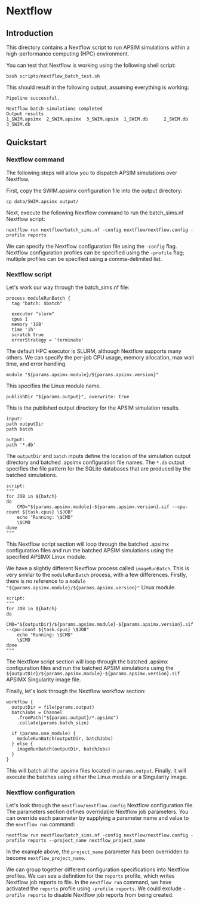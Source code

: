 # Nextflow

## Introduction

This directory contains a Nextflow script to run APSIM simulations within a high-performance computing (HPC) environment.

You can test that Nextflow is working using the following shell script:

```
bash scripts/nextflow_batch_test.sh
```

This should result in the following output, assuming everything is working:

```
Pipeline successful.

Nextflow batch simulations completed
Output results
1_SWIM.apsimx  2_SWIM.apsimx  3_SWIM.apsim  1_SWIM.db      2_SWIM.db  3_SWIM.db      
```

## Quickstart

### Nextflow command

The following steps will allow you to dispatch APSIM simulations over Nextflow.

First, copy the SWIM.apsimx configuration file into the output directory:

```
cp data/SWIM.apsimx output/
```

Next, execute the following Nextflow command to run the batch_sims.nf Nextflow script:

```
nextflow run nextflow/batch_sims.nf -config nextflow/nextflow.config -profile reports
```

We can specify the Nextflow configuration file using the `-config` flag. Nextflow configuration profiles can be specified using the `-profile` flag; multiple profiles can be specified using a comma-delimited list.

### Nextflow script

Let's work our way through the batch_sims.nf file:

```
process moduleRunBatch {
  tag "batch: $batch"

  executor "slurm"
  cpus 1
  memory '1GB'
  time '1h'
  scratch true
  errorStrategy = 'terminate'
```

The default HPC executor is SLURM, although Nextflow supports many others. We can specify the per-job CPU usage, memory allocation, max wall time, and error handling.

```
module "${params.apsimx.module}/${params.apsimx.version}"
```

This specifies the Linux module name.

```
publishDir "${params.output}", overwrite: true
```

This is the published output directory for the APSIM simulation results.

```
input:
path outputDir
path batch

output:
path '*.db'
```

The `outputDir` and `batch` inputs define the location of the simulation output directory and batched .apsimx configuration file names. The `*.db` output specifies the file pattern for the SQLite databases that are produced by the batched simulations.

```
script:
"""
for JOB in ${batch}
do
    CMD="${params.apsimx.module}-${params.apsimx.version}.sif --cpu-count ${task.cpus} \$JOB"
    echo "Running: \$CMD"
    \$CMD
done
"""
```

This Nextflow script section will loop through the batched .apsimx configuration files and run the batched APSIM simulations using the specified APSIMX Linux module.

We have a slightly different Nextflow process called `imageRunBatch`. This is very similar to the `moduleRunBatch` process, with a few differences. Firstly, there is no reference to a `module "${params.apsimx.module}/${params.apsimx.version}"` Linux module.

```
script:
"""
for JOB in ${batch}
do
    CMD="${outputDir}/${params.apsimx.module}-${params.apsimx.version}.sif --cpu-count ${task.cpus} \$JOB"
    echo "Running: \$CMD"
    \$CMD
done
"""
```

The Nextflow script section will loop through the batched .apsimx configuration files and run the batched APSIM simulations using the `${outputDir}/${params.apsimx.module}-${params.apsimx.version}.sif` APSIMX Singularity image file.

Finally, let's look through the Nextflow workflow section:

```
workflow {
  outputDir = file(params.output)
  batchJobs = Channel
    .fromPath("${params.output}/*.apsimx")
    .collate(params.batch_size)
  
  if (params.use_module) {
    moduleRunBatch(outputDir, batchJobs)
  } else {
    imageRunBatch(outputDir, batchJobs)
  }
}
```

This will batch all the .apsimx files located in `params.output`. Finally, it will execute the batches using either the Linux module or a Singularity image.

### Nextflow configuration

Let's look through the `nextflow/nextflow.config` Nextflow configuration file. The parameters section defines overridable Nextflow job parameters. You can override each parameter by supplying a parameter name and value to the `nextflow run` command:

```
nextflow run nextflow/batch_sims.nf -config nextflow/nextflow.config -profile reports --project_name nextflow_project_name
```

In the example above, the `project_name` parameter has been overridden to become `nextflow_project_name`.

We can group together different configuration specifications into Nextflow profiles. We can see a definition for the `reports` profile, which writes Nextflow job reports to file. In the `nextflow run` command, we have activated the `reports` profile using `-profile reports`. We could exclude `-profile reports` to disable Nextflow job reports from being created.



